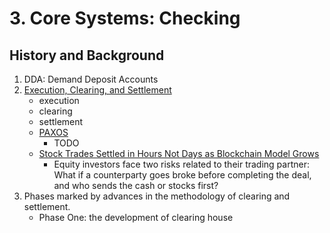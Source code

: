 # 3. Core Systems: Checking

## History and Background

1. DDA: Demand Deposit Accounts
2. [Execution, Clearing, and Settlement](https://thismatter.com/money/stocks/settlement-and-clearing.htm#:~:text=Settlement%20is%20the%20actual%20exchange,transfer%20of%20money%20and%20securities.&text=Central%20clearing%20uses%20a%20third,a%20clearinghouse%20%E2%80%94%20to%20clear%20trades.)
   - execution
   - clearing
   - settlement
   - [PAXOS](https://www.paxos.com/)
     - TODO
   - [Stock Trades Settled in Hours Not Days as Blockchain Model Grows](https://www.bloomberg.com/news/articles/2021-04-06/stock-trades-settled-in-hours-not-days-as-blockchain-model-grows?srnd=premium)
     - Equity investors face two risks related to their trading partner: What if a counterparty goes broke before completing the deal, and who sends the cash or stocks first? 
2. Phases marked by advances in the methodology of clearing and settlement.
   - Phase One: the development of clearing house